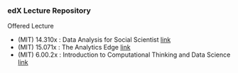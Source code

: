 ### edX Lecture Repository
Offered Lecture
- (MIT) 14.310x : Data Analysis for Social Scientist [link](https://www.edx.org/course/data-analysis-for-social-scientists)
- (MIT) 15.071x : The Analytics Edge [link](https://www.edx.org/course/the-analytics-edge)
- (MIT) 6.00.2x : Introduction to Computational Thinking and Data Science [link](https://www.edx.org/course/introduction-to-computational-thinking-and-data-4)
